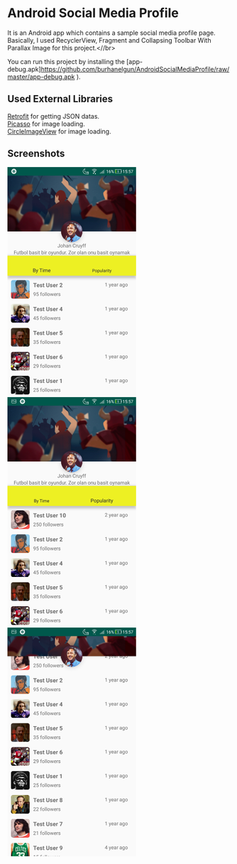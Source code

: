 # Android Social Media Profile
It is an Android app which contains a sample social media profile page. Basically, I used RecyclerView, Fragment and Collapsing Toolbar With Parallax Image for this project.<//br>

You can run this project by installing the [app-debug.apk]https://github.com/burhanelgun/AndroidSocialMediaProfile/raw/master/app-debug.apk
).
## Used External Libraries
[Retrofit](https://square.github.io/retrofit/) for getting JSON datas. </br>
[Picasso](http://square.github.io/picasso/) for image loading. </br>
[CircleImageView](https://github.com/hdodenhof/CircleImageView) for image loading.



## Screenshots
<p float="left">
    <img src="https://github.com/burhanelgun/AndroidSocialMediaProfile/blob/master/Screenshot_20190212-155726.jpg" width="290" title="hover text">
<img src="https://github.com/burhanelgun/AndroidSocialMediaProfile/blob/master/Screenshot_20190212-155733.jpg" width="290" title="hover text">
  <img src="https://github.com/burhanelgun/AndroidSocialMediaProfile/blob/master/Screenshot_20190212-155747.jpg" width="290" title="hover text">
</p>

